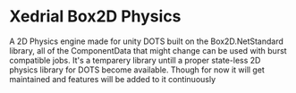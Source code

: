 # Xedrial Box2D Physics
A 2D Physics engine made for unity DOTS built on the Box2D.NetStandard library, all of the ComponentData that might change can be used with burst compatible jobs.
It's a temparery library untill a proper state-less 2D physics library for DOTS become available. Though for now it will get maintained and features will be added to it continuously
